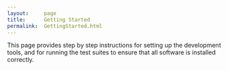 ```yaml
---
layout:     page
title:      Getting Started
permalink:  GettingStarted.html
---
```


This page provides step by step instructions for setting up the development
tools, and for running the test suites to ensure that all software is installed
correctly.


